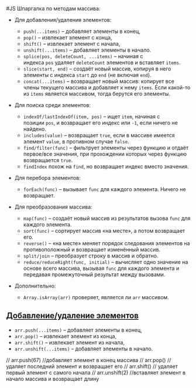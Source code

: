 #JS 
Шпаргалка по методам массива:

- Для добавления/удаления элементов:
    
    - `push(...items)` – добавляет элементы в конец,
    - `pop()` – извлекает элемент с конца,
    - `shift()` – извлекает элемент с начала,
    - `unshift(...items)` – добавляет элементы в начало.
    - `splice(pos, deleteCount, ...items)` – начиная с индекса `pos` удаляет `deleteCount` элементов и вставляет `items`.
    - `slice(start, end)` – создаёт новый массив, копируя в него элементы с индекса `start` до `end` (не включая `end`).
    - `concat(...items)` – возвращает новый массив: копирует все члены текущего массива и добавляет к нему `items`. Если какой-то из `items` является массивом, тогда берутся его элементы.
- Для поиска среди элементов:
    
    - `indexOf/lastIndexOf(item, pos)` – ищет `item`, начиная с позиции `pos`, и возвращает его индекс или `-1`, если ничего не найдено.
    - `includes(value)` – возвращает `true`, если в массиве имеется элемент `value`, в противном случае `false`.
    - `find/filter(func)` – фильтрует элементы через функцию и отдаёт первое/все значения, при прохождении которых через функцию возвращается `true`.
    - `findIndex` похож на `find`, но возвращает индекс вместо значения.
- Для перебора элементов:
    
    - `forEach(func)` – вызывает `func` для каждого элемента. Ничего не возвращает.
- Для преобразования массива:
    
    - `map(func)` – создаёт новый массив из результатов вызова `func` для каждого элемента.
    - `sort(func)` – сортирует массив «на месте», а потом возвращает его.
    - `reverse()` – «на месте» меняет порядок следования элементов на противоположный и возвращает изменённый массив.
    - `split/join` – преобразует строку в массив и обратно.
    - `reduce/reduceRight(func, initial)` – вычисляет одно значение на основе всего массива, вызывая `func` для каждого элемента и передавая промежуточный результат между вызовами.
- Дополнительно:
    
    - `Array.isArray(arr)` проверяет, является ли `arr` массивом.




## [Добавление/удаление элементов](https://learn.javascript.ru/array-methods#dobavlenie-udalenie-elementov)

- `arr.push(...items)` – добавляет элементы в конец,
- `arr.pop()` – извлекает элемент из конца,
- `arr.shift()` – извлекает элемент из начала,
- `arr.unshift(...items)` – добавляет элементы в начало.

// arr.push(67) //добавляет элемент в конец массива
// arr.pop() // удаляет последний элемент и возвращает его
// arr.shift() // удаляет первый элемент с самого начала
// arr.unshift(2) //вставляет элемент в начало массива и возвращает длину